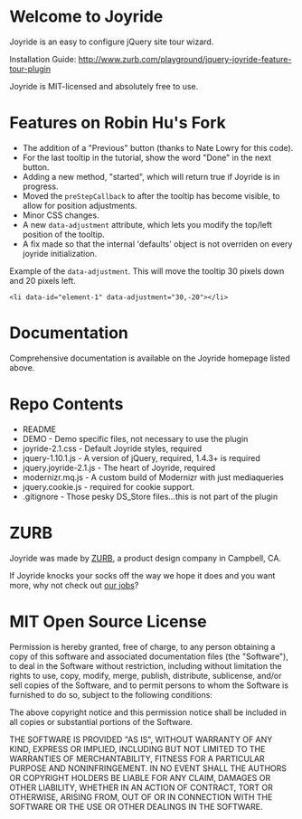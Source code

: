 Welcome to Joyride
=====================

Joyride is an easy to configure jQuery site tour wizard.

Installation Guide:      http://www.zurb.com/playground/jquery-joyride-feature-tour-plugin

Joyride is MIT-licensed and absolutely free to use.

Features on Robin Hu's Fork
=============

* The addition of a "Previous" button (thanks to Nate Lowry for this code).
* For the last tooltip in the tutorial, show the word "Done" in the next button.
* Adding a new method, "started", which will return true if Joyride is in progress.
* Moved the `preStepCallback` to after the tooltip has become visible, to allow for position adjustments.
* Minor CSS changes.
* A new `data-adjustment` attribute, which lets you modify the top/left position of the tooltip.
* A fix made so that the internal 'defaults' object is not overriden on every joyride initialization.

Example of the `data-adjustment`. This will move the tooltip 30 pixels down and 20 pixels left.


    <li data-id="element-1" data-adjustment="30,-20"></li>



Documentation
==============

Comprehensive documentation is available on the Joyride homepage listed above.

Repo Contents
=============

* README
* DEMO - Demo specific files, not necessary to use the plugin
* joyride-2.1.css - Default Joyride styles, required
* jquery-1.10.1.js - A version of jQuery, required, 1.4.3+ is required
* jquery.joyride-2.1.js - The heart of Joyride, required
* modernizr.mq.js - A custom build of Modernizr with just mediaqueries
* jquery.cookie.js - required for cookie support.
* .gitignore - Those pesky DS_Store files...this is not part of the plugin

ZURB
====

Joyride was made by [ZURB](http://www.zurb.com), a product design company in Campbell, CA.

If Joyride knocks your socks off the way we hope it does and you want more, why not check out [our jobs](http://www.zurb.com/talent/jobs)?

MIT Open Source License
=======================

Permission is hereby granted, free of charge, to any person obtaining a copy of this software and associated documentation files (the "Software"), to deal in the Software without restriction, including without limitation the rights to use, copy, modify, merge, publish, distribute, sublicense, and/or sell copies of the Software, and to permit persons to whom the Software is furnished to do so, subject to the following conditions:

The above copyright notice and this permission notice shall be included in all copies or substantial portions of the Software.

THE SOFTWARE IS PROVIDED "AS IS", WITHOUT WARRANTY OF ANY KIND, EXPRESS OR IMPLIED, INCLUDING BUT NOT LIMITED TO THE WARRANTIES OF MERCHANTABILITY, FITNESS FOR A PARTICULAR PURPOSE AND NONINFRINGEMENT. IN NO EVENT SHALL THE AUTHORS OR COPYRIGHT HOLDERS BE LIABLE FOR ANY CLAIM, DAMAGES OR OTHER LIABILITY, WHETHER IN AN ACTION OF CONTRACT, TORT OR OTHERWISE, ARISING FROM, OUT OF OR IN CONNECTION WITH THE SOFTWARE OR THE USE OR OTHER DEALINGS IN THE SOFTWARE.
